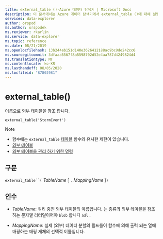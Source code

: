 ```yaml
---
title: external_table ()-Azure 데이터 탐색기 | Microsoft Docs
description: 이 문서에서는 Azure 데이터 탐색기에서 external_table ()에 대해 설명 합니다.
services: data-explorer
author: orspod
ms.author: orspodek
ms.reviewer: rkarlin
ms.service: data-explorer
ms.topic: reference
ms.date: 08/21/2019
ms.openlocfilehash: 13b244eb151d140e3626412188ac9bc9de242cc6
ms.sourcegitcommit: 3dfaaa5567f8a5598702d52e4aa787d4249824d4
ms.translationtype: MT
ms.contentlocale: ko-KR
ms.lasthandoff: 08/05/2020
ms.locfileid: "87802981"
---
```

# <a name="external_table"></a>external_table()

이름으로 외부 테이블을 참조 합니다.

```kusto
external_table('StormEvent')
```

> [!NOTE]
> * 함수에는 `external_table` [테이블](tablefunction.md) 함수와 유사한 제한이 있습니다.
> * [외부 테이블](schema-entities/externaltables.md)
> * [외부 테이블을 관리 하기 위한 명령](../management/externaltables.md)

## <a name="syntax"></a>구문

`external_table``(` *TableName* [ `,` *MappingName* ]`)`

## <a name="arguments"></a>인수

* *TableName*: 쿼리 중인 외부 테이블의 이름입니다.
  는 종류의 외부 테이블을 참조 하는 문자열 리터럴이어야 `blob` 합니다 `adl` . <!-- TODO: Document data formats supported -->

* *MappingName*: 실제 (외부) 데이터 분할의 필드를이 함수에 의해 출력 되는 열에 매핑하는 매핑 개체의 선택적 이름입니다.
